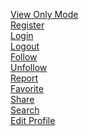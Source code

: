 
[View Only Mode](View-Only.html)<br>
[Register](Register.html)<br>
[Login](Login.html)<br>
[Logout](Logout.html)<br>
[Follow](Follow.html)<br>
[Unfollow](Unfollow.html)<br>
[Report](Report.html)<br>
[Favorite](Favorite.html)<br>
[Share](Share.html)<br>
[Search](Search-Edits.html)<br>
[Edit Profile](Edit-Profile.html)<br>

<!-- ## Welcome to GitHub Pages

You can use the [editor on GitHub](https://github.com/franaraque/moody-app/edit/gh-pages/index.md) to maintain and preview the content for your website in Markdown files.

Whenever you commit to this repository, GitHub Pages will run [Jekyll](https://jekyllrb.com/) to rebuild the pages in your site, from the content in your Markdown files.

### Markdown

Markdown is a lightweight and easy-to-use syntax for styling your writing. It includes conventions for

```markdown
Syntax highlighted code block

# Header 1
## Header 2
### Header 3

- Bulleted
- List

1. Numbered
2. List

**Bold** and _Italic_ and `Code` text

[Link](url) and ![Image](src)
```

For more details see [GitHub Flavored Markdown](https://guides.github.com/features/mastering-markdown/).

### Jekyll Themes

Your Pages site will use the layout and styles from the Jekyll theme you have selected in your [repository settings](https://github.com/franaraque/moody-app/settings/pages). The name of this theme is saved in the Jekyll `_config.yml` configuration file.

### Support or Contact

Having trouble with Pages? Check out our [documentation](https://docs.github.com/categories/github-pages-basics/) or [contact support](https://support.github.com/contact) and we’ll help you sort it out. -->
